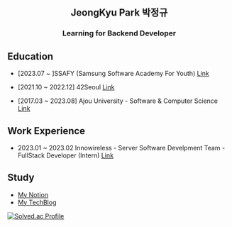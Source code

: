 <h2 align="center">JeongKyu Park 박정규</h2>
<h3 align="center"> Learning for Backend Developer</h3>


<h2>Education</h2>

- [2023.07 ~ ]SSAFY (Samsung Software Academy For Youth) [Link](https://42seoul.kr/seoul42/main/view)

- [2021.10 ~ 2022.12] 42Seoul [Link](https://42seoul.kr/seoul42/main/view)

- [2017.03 ~ 2023.08] Ajou University - Software & Computer Science [Link](http://software.ajou.ac.kr/main.php)


<h2>Work Experience</h2>

- 2023.01 ~ 2023.02 Innowireless - Server Software Develpment Team - FullStack Developer (Intern) [Link](https://www.innowireless.co.kr/pages/kor/main.asp)

<h2>Study</h2>

- [My Notion](https://jeounpar.notion.site/JeongKyu-Park-639628958549428893c9b5261feccaa9)
- [My TechBlog](https://jeounpar.tistory.com/)

[![Solved.ac Profile](http://mazassumnida.wtf/api/v2/generate_badge?boj=cdex6531)](https://solved.ac/cdex6531/)

